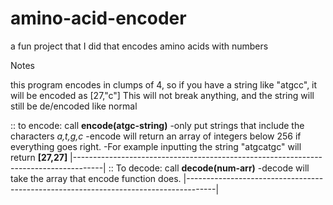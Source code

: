 # amino-acid-encoder
a fun project that I did that encodes amino acids with numbers
  
  Notes

this program encodes in clumps of 4, so if you have a string like "atgcc", it will be encoded as [27,"c"]
This will not break anything, and the string will still be de/encoded like normal

:: to encode: call **encode(atgc-string)**
-only put strings that include the characters _a,t,g,c_
-encode will return an array of integers below 256 if everything goes right. 
-For example inputting the string "atgcatgc" will return **[27,27]**
|-------------------------------------------------------------------------------------|
:: To decode: call **decode(num-arr)**
-decode will take the array that encode function does.
|-------------------------------------------------------------------------------------|
